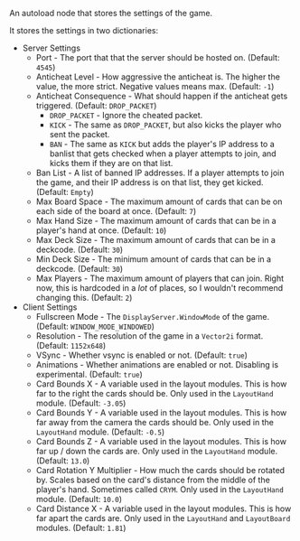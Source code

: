 An autoload node that stores the settings of the game.

It stores the settings in two dictionaries:
- Server Settings
	- Port - The port that that the server should be hosted on. (Default: `4545`)
	- Anticheat Level - How aggressive the anticheat is. The higher the value, the more strict. Negative values means max. (Default: `-1`)
	- Anticheat Consequence - What should happen if the anticheat gets triggered. (Default: `DROP_PACKET`)
		- `DROP_PACKET` - Ignore the cheated packet.
		- `KICK` - The same as `DROP_PACKET`, but also kicks the player who sent the packet.
		- `BAN` - The same as `KICK` but adds the player's IP address to a banlist that gets checked when a player attempts to join, and kicks them if they are on that list.
	- Ban List - A list of banned IP addresses. If a player attempts to join the game, and their IP address is on that list, they get kicked. (Default: `Empty`)
	- Max Board Space - The maximum amount of cards that can be on each side of the board at once. (Default: `7`)
	- Max Hand Size - The maximum amount of cards that can be in a player's hand at once. (Default: `10`)
	- Max Deck Size - The maximum amount of cards that can be in a deckcode. (Default: `30`)
	- Min Deck Size - The minimum amount of cards that can be in a deckcode. (Default: `30`)
	- Max Players - The maximum amount of players that can join. Right now, this is hardcoded in a *lot* of places, so I wouldn't recommend changing this. (Default: `2`)
- Client Settings
	- Fullscreen Mode - The `DisplayServer.WindowMode` of the game. (Default: `WINDOW_MODE_WINDOWED`)
	- Resolution - The resolution of the game in a `Vector2i` format. (Default: `1152x648`)
	- VSync - Whether vsync is enabled or not. (Default: `true`)
	- Animations - Whether animations are enabled or not. Disabling is experimental. (Default: `true`)
	- Card Bounds X - A variable used in the layout modules. This is how far to the right the cards should be. Only used in the `LayoutHand` module. (Default: `-3.05`)
	- Card Bounds Y - A variable used in the layout modules. This is how far away from the camera the cards should be. Only used in the `LayoutHand` module. (Default: `-0.5`)
	- Card Bounds Z - A variable used in the layout modules. This is how far up / down the cards are. Only used in the `LayoutHand` module. (Default: `13.0`)
	- Card Rotation Y Multiplier - How much the cards should be rotated by. Scales based on the card's distance from the middle of the player's hand. Sometimes called `CRYM`. Only used in the `LayoutHand` module. (Default: `10.0`)
	- Card Distance X - A variable used in the layout modules. This is how far apart the cards are. Only used in the `LayoutHand` and `LayoutBoard` modules. (Default: `1.81`)